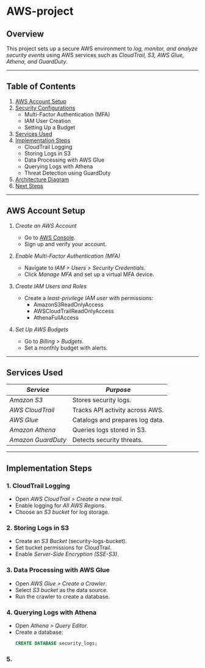 # AWS-project

## Overview  
This project sets up a secure AWS environment to *log, monitor, and analyze security events* using AWS services such as *CloudTrail, S3, AWS Glue, Athena, and GuardDuty*.

---

## Table of Contents
1. [AWS Account Setup](#aws-account-setup)
2. [Security Configurations](#security-configurations)
   - Multi-Factor Authentication (MFA)
   - IAM User Creation
   - Setting Up a Budget
3. [Services Used](#services-used)
4. [Implementation Steps](#implementation-steps)
   - CloudTrail Logging
   - Storing Logs in S3
   - Data Processing with AWS Glue
   - Querying Logs with Athena
   - Threat Detection using GuardDuty
5. [Architecture Diagram](#architecture-diagram)
6. [Next Steps](#next-steps)

---

## AWS Account Setup

1. *Create an AWS Account*  
   - Go to [AWS Console](https://aws.amazon.com/).
   - Sign up and verify your account.

2. *Enable Multi-Factor Authentication (MFA)*  
   - Navigate to *IAM > Users > Security Credentials*.
   - Click *Manage MFA* and set up a virtual MFA device.

3. *Create IAM Users and Roles*  
   - Create a *least-privilege IAM user* with permissions:  
     - AmazonS3ReadOnlyAccess
     - AWSCloudTrailReadOnlyAccess
     - AthenaFullAccess

4. *Set Up AWS Budgets*  
   - Go to *Billing > Budgets*.
   - Set a monthly budget with alerts.

---

## Services Used  

| *Service*       | *Purpose* |
|-------------------|------------|
| *Amazon S3*     | Stores security logs. |
| *AWS CloudTrail* | Tracks API activity across AWS. |
| *AWS Glue*      | Catalogs and prepares log data. |
| *Amazon Athena* | Queries logs stored in S3. |
| *Amazon GuardDuty* | Detects security threats. |

---

## Implementation Steps  

### 1. CloudTrail Logging  
- Open *AWS CloudTrail > Create a new trail*.
- Enable logging for *All AWS Regions*.
- Choose an *S3 bucket* for log storage.

### 2. Storing Logs in S3  
- Create an *S3 Bucket* (security-logs-bucket).
- Set bucket permissions for CloudTrail.
- Enable *Server-Side Encryption (SSE-S3)*.

### 3. Data Processing with AWS Glue  
- Open *AWS Glue > Create a Crawler*.
- Select *S3 bucket* as the data source.
- Run the crawler to create a database.

### 4. Querying Logs with Athena  
- Open *Athena > Query Editor*.
- Create a database:
  ```sql
  CREATE DATABASE security_logs;
### 5.   
  
